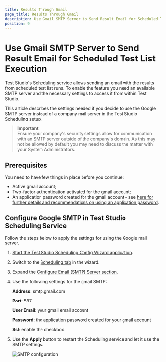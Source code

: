 ```yaml
---
title: Results Through Gmail
page_title: Results Through Gmail
description: Use Gmail SMTP Server to Send Result Email for Scheduled Test List Execution
position: 9
---
```

# Use Gmail SMTP Server to Send Result Email for Scheduled Test List Execution 

Test Studio's Scheduling service allows sending an email with the results from scheduled test list runs. To enable the feature you need an available SMTP server and the necessary settings to access it from within Test Studio. 

This article describes the settings needed if you decide to use the Google SMTP server instead of a company mail server in the Test Studio Scheduling setup. 
 
> __Important__ 
> <br>
> Ensure your company's security settings allow for communication with an SMTP server outside of the company's domain. As this may not be allowed by default you may need to discuss the matter with your System Administrators.

## Prerequisites

You need to have few things in place before you continue: 

* Active gmail account;
* Two-factor authentication activated for the gmail account;
* An application password created for the gmail account - see <a href="https://support.google.com/accounts/answer/185833/" target="_blank">here for further details and recommendations on using an application password</a>. 

## Configure Google SMTP in Test Studio Scheduling Service

Follow the steps below to apply the settings for using the Google mail server. 

1. <a href="/automated-tests/scheduling/multiple-machines-scheduling-setup/create-scheduling-server#start-the-test-studio-scheduling-config-wizard" target="_blank">Start the Test Studio Scheduling Config Wizard application</a>. 

2. Switch to the <a href="/automated-tests/scheduling/multiple-machines-scheduling-setup/create-scheduling-server#scheduling-tab" target="_blank">Scheduling tab</a> in the wizard. 

3. Expand the <a href="/automated-tests/scheduling/multiple-machines-scheduling-setup/create-scheduling-server#automatic-email-notification-for-scheduled-executions" target="_blank">Configure Email (SMTP) Server section</a>.

4. Use the following settings for the gmail SMTP:

    **Address**: smtp.gmail.com

    **Port**: 587

    **User Email**: your gmail email account

    **Password**: the application password created for your gmail account

    **Ssl**: enable the checkbox

5. Use the **Apply** button to restart the Scheduling service and let it use the SMTP settings. 

    ![SMTP configuration][1]

[1]: /img/knowledge-base/scheduling-kb/gmail-results/fig1.png